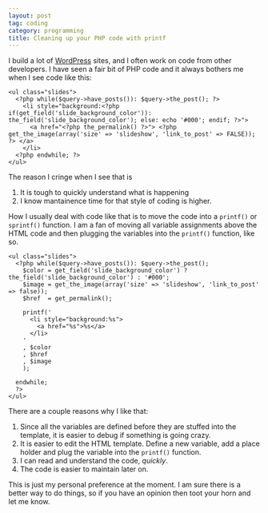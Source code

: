 ```yaml
---
layout: post
tag: coding
category: programming
title: Cleaning up your PHP code with printf
---
```


I build a lot of [WordPress](http://wordpress.org/) sites, and I often work on code from other developers. I have seen a fair bit of PHP code and it always bothers me when I see code like this:

    <ul class="slides">
      <?php while($query->have_posts()): $query->the_post(); ?>
        <li style="background:<?php if(get_field('slide_background_color')): the_field('slide_background_color'); else: echo '#000'; endif; ?>">
          <a href="<?php the_permalink() ?>"> <?php get_the_image(array('size' => 'slideshow', 'link_to_post' => FALSE)); ?> </a>
        </li>
      <?php endwhile; ?>
    </ul>

The reason I cringe when I see that is 
1. It is tough to quickly understand what is happening
1. I know mantainence time for that style of coding is higher.

How I usually deal with code like that is to move the code into a ```printf()``` or ```sprintf()``` function. I am a fan of moving all variable assignments above the HTML code and then plugging the variables into the ```printf()``` function, like so.

    <ul class="slides">
      <?php while($query->have_posts()): $query->the_post(); 
        $color = get_field('slide_background_color') ? the_field('slide_background_color') : '#000';
        $image = get_the_image(array('size' => 'slideshow', 'link_to_post' => false)); 
        $href  = get_permalink();

        printf('
          <li style="background:%s">
            <a href="%s">%s</a>
          </li>
        '
        , $color
        , $href
        , $image
        );

      endwhile; 
      ?>
    </ul>

There are a couple reasons why I like that:

1. Since all the variables are defined before they are stuffed into the template, it is easier to debug if something is going crazy.
1. It is easier to edit the HTML template. Define a new variable, add a place holder and plug the variable into the `printf()` function.
1. I can read and understand the code, *quickly*.
1. The code is easier to maintain later on. 

This is just my personal preference at the moment. I am sure there is a better way to do things, so if you have an opinion then toot your horn and let me know.
